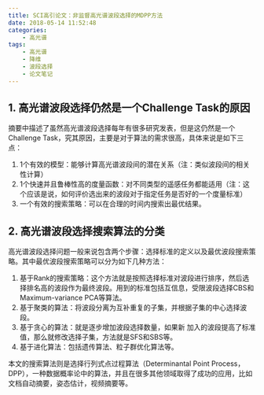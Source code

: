 ```yaml
---
title: SCI高引论文：非监督高光谱波段选择的MDPP方法
date: 2018-05-14 11:52:48
categories:
	- 高光谱
tags: 
	- 高光谱
	- 降维
	- 波段选择
	- 论文笔记
---
```


## 1. 高光谱波段选择仍然是一个Challenge Task的原因

摘要中描述了虽然高光谱波段选择每年有很多研究发表，但是这仍然是一个Challenge Task，究其原因，主要是对于算法的需求很高，具体来说是如下三点：

1. 1个有效的模型：能够计算高光谱波段间的潜在关系（注：类似波段间的相关性计算）
2. 1个快速并且鲁棒性高的度量函数：对不同类型的遥感任务都能适用（注：这个应该是说，如何评价选出来的波段对于指定任务是否好的一个度量标准）
3. 一个有效的搜索策略：可以在合理的时间内搜索出最优结果。

## 2. 高光谱波段选择搜索算法的分类

高光谱波段选择问题一般来说包含两个步骤：选择标准的定义以及最优波段搜索策略。其中最优波段搜索策略可以分为如下几种方法：

1. 基于Rank的搜索策略：这个方法就是按照选择标准对波段进行排序，然后选择排名高的波段作为最终波段。用到的标准包括互信息，受限波段选择CBS和Maximum-variance PCA等算法。
2. 基于聚类的算法：将波段分离为互补重复的子集，并根据子集的中心选择波段。
3. 基于贪心的算法：就是逐步增加波段选择数量，如果新 加入的波段提高了标准值，那么就修改选择子集，方法就是SFS和SBS等。
4. 基于进化算法：包括遗传算法、粒子群优化算法等。

本文的搜索算法则是选择行列式点过程算法（Determinantal Point Process，DPP），一种数据概率论中的算法，并且在很多其他领域取得了成功的应用，比如文档自动摘要，姿态估计，视频摘要等。